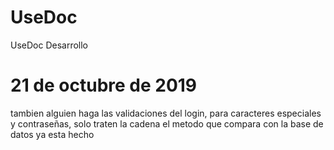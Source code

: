 # UseDoc
 UseDoc Desarrollo

# 21 de octubre de 2019

 tambien alguien haga las validaciones del login, para caracteres especiales y contraseñas, solo traten la cadena el metodo que compara con la base de datos ya esta hecho 
 
